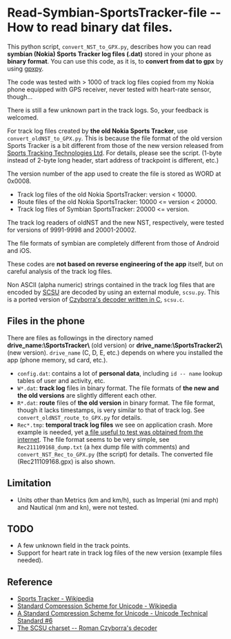 # Read-Symbian-SportsTracker-file -- How to read binary dat files.
 This python script, `convert_NST_to_GPX.py`, describes how you can read **symbian (Nokia) Sports Tracker log files (.dat)** stored 
in your phone as **binary format**.  You can use this code, as it is, to **convert from dat to gpx** by using 
[gpxpy](https://github.com/tkrajina/gpxpy).

 The code was tested with > 1000 of track log files copied from my Nokia phone equipped 
with GPS receiver, never tested with heart-rate sensor, though...

 There is still a few unknown part in the track logs.  So, your feedback is welcomed.

 For track log files created by **the old Nokia Sports Tracker**, use `convert_oldNST_to_GPX.py`. 
This is because the file format of the old version Sports Tracker is a bit different from those 
of the new version released from [Sports Tracking Technologies Ltd](http://www.sports-tracker.com/).  For details, please see 
the script.  (1-byte instead of 2-byte long header, start address of trackpoint is different, 
etc.)

The version number of the app used to create the file is stored as WORD at 0x0008.
- Track log files of the old Nokia SportsTracker:          version < 10000.
- Route files of the old Nokia SportsTracker:     10000 <= version < 20000.
- Track log files of Symbian SportsTracker:       20000 <= version.

The track log readers of oldNST and the new NST, respectively, were tested for versions of 9991-9998 and 20001-20002.

 The file formats of symbian are completely different from those of Android and iOS.

 These codes are **not based on reverse engineering of the app** itself, but on careful analysis of the track log files.
 
 Non ASCII (alpha numeric) strings contained in the track log files that are encoded by [SCSU](https://www.unicode.org/reports/tr6/tr6-4.html) 
 are decoded by using an external module, `scsu.py`.  This is a ported version of [Czyborra's decoder written in C](http://czyborra.com/scsu/), 
 `scsu.c`.

## Files in the phone
There are files as followings in the directory named **drive_name:\SportsTracker\\** (old version) or **drive_name:\SportsTracker2\\** 
(new version).  `drive_name` (C, D, E, etc.) depends on where you installed the app (phone memory, sd card, etc.).

- `config.dat`: contains a lot of **personal data**, including `id -- name` lookup tables of user and activity, etc. 
- `W*.dat`: **track log** files in binary format.  The file formats of **the new and the old versions** are slightly different each other. 
- `R*.dat`: **route** files of **the old version** in binary format.  The file format, though it lacks timestamps, is very similar to that of 
track log.  See `convert_oldNST_route_to_GPX.py` for details.
- `Rec*.tmp`: **temporal track log files** we see on application crash.  More example is needed, yet [a file useful to test was obtained from 
the internet](https://forum.allnokia.ru/viewtopic.php?t=65299&start=210).  The file format seems to be very simple, see `Rec211109168_dump.txt` 
(a hex dump file with comments) and `convert_NST_Rec_to_GPX.py` (the script) for details.  The converted file (Rec211109168.gpx) is also shown.

## Limitation
- Units other than Metrics (km and km/h), such as Imperial (mi and mph) and Nautical (nm and kn), were not tested.

## TODO
- A few unknown field in the track points.
- Support for heart rate in track log files of the new version (example files needed). 

## Reference
- [Sports Tracker - Wikipedia](https://en.wikipedia.org/wiki/Sports_Tracker)
- [Standard Compression Scheme for Unicode - Wikipedia](https://en.wikipedia.org/wiki/Standard_Compression_Scheme_for_Unicode)
- [A Standard Compression Scheme for Unicode - Unicode Technical Standard #6](https://www.unicode.org/reports/tr6/tr6-4.html)
- [The SCSU charset -- Roman Czyborra's decoder](http://czyborra.com/scsu/)

